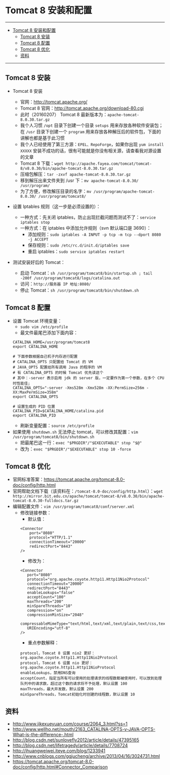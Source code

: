 <h1 id="tomcat0">Tomcat 8 安装和配置</h1>

------

*   [Tomcat 8 安装和配置](#tomcat0)
    *   [Tomcat 8 安装](#tomcat1)
    *   [Tomcat 8 配置](#tomcat2)
    *   [Tomcat 8 优化](#tomcat3)
    *   [资料](#tomcat4)
    
------

<h2 id="tomcat1">Tomcat 8 安装</h2>

- Tomcat 8 安装
    - 官网：<http://tomcat.apache.org/>
    - Tomcat 8 官网：<http://tomcat.apache.org/download-80.cgi>
    - 此时（20160207） Tomcat 8 最新版本为：`apache-tomcat-8.0.30.tar.gz`
    - 我个人习惯 `/opt` 目录下创建一个目录 `setups` 用来存放各种软件安装包；在 `/usr` 目录下创建一个 `program` 用来存放各种解压后的软件包，下面的讲解也都是基于此习惯
    - 我个人已经使用了第三方源：`EPEL、RepoForge`，如果你出现 `yum install XXXXX` 安装不成功的话，很有可能就是你没有相关源，请查看我对源设置的文章
    - Tomcat 8 下载：`wget http://apache.fayea.com/tomcat/tomcat-8/v8.0.30/bin/apache-tomcat-8.0.30.tar.gz`
    - 压缩包解压：`tar -zxvf apache-tomcat-8.0.30.tar.gz`
    - 移到解压出来文件夹到 /usr 下：`mv apache-tomcat-8.0.30/ /usr/program/`
    - 为了方便，修改解压目录的名字：`mv /usr/program/apache-tomcat-8.0.30/ /usr/program/tomcat8/`

    
- 设置 Iptables 规则（这一步是必须设置的）：
    - 一种方式：先关闭 iptables，防止出现拦截问题而测试不了：`service iptables stop`
    - 一种方式：在 iptables 中添加允许规则（svn 默认端口是 3690）：
        - 添加规则：`sudo iptables -A INPUT -p tcp -m tcp --dport 8080 -j ACCEPT`
        - 保存规则：`sudo /etc/rc.d/init.d/iptables save`
        - 重启 iptables：`sudo service iptables restart`
    
    
- 测试安装好后的 Tomcat：
    - 启动 Tomcat：`sh /usr/program/tomcat8/bin/startup.sh ; tail -200f /usr/program/tomcat8/logs/catalina.out`
    - 访问：`http://服务器 IP 地址:8080/`
    - 停止 Tomcat：`sh /usr/program/tomcat8/bin/shutdown.sh`


<h2 id="tomcat2">Tomcat 8 配置</h2>

- 设置 Tomcat 环境变量：
    - `sudo vim /etc/profile`
    - 最文件最尾巴添加下面内容：
    ```
    CATALINA_HOME=/usr/program/tomcat8
    export CATALINA_HOME
    
    # 下面参数根据自己机子内存进行配置
    # CATALINA_OPTS 只配置给 Tomcat 的 VM
    # JAVA_OPTS 配置给所有调用 Java 的程序的 VM
    # 有 CATALINA_OPTS 的时候 Tomcat 优先读这个
    # 其中：-server 表示启用 jdk 的 server 版，一定要作为第一个参数，在多个 CPU 时性能佳;  
    CATALINA_OPTS="-server -Xms528m -Xmx528m -XX:PermSize=256m -XX:MaxPermSize=358m"
    export CATALINA_OPTS
    
    # 设置生成的 PID 位置
    CATALINA_PID=$CATALINA_HOME/catalina.pid
    export CATALINA_PID
    ```
    - 刷新变量配置：`source /etc/profile`
- 如果使用 `shutdown.sh` 无法停止 tomcat，可以修改其配置：`vim /usr/program/tomcat8/bin/shutdown.sh`
    - 把最尾巴这一行：`exec "$PRGDIR"/"$EXECUTABLE" stop "$@"`
    - 改为：`exec "$PRGDIR"/"$EXECUTABLE" stop 10 -force`
    
    
<h2 id="tomcat3">Tomcat 8 优化</h2>

- 官网标准答案：<https://tomcat.apache.org/tomcat-8.0-doc/config/http.html>
- 官网帮助文档下载（该资料在：`/tomcat-8.0-doc/config/http.html`）：`wget http://mirror.bit.edu.cn/apache/tomcat/tomcat-8/v8.0.30/bin/apache-tomcat-8.0.30-fulldocs.tar.gz`
- 编辑配置文件：`vim /usr/program/tomcat8/conf/server.xml`
    - 修改链接参数：
        - 默认值：
        ```
        <Connector 
            port="8080" 
            protocol="HTTP/1.1" 
            connectionTimeout="20000" 
            redirectPort="8443" 
        />
        ```
        - 修改为：
        ```
        <Connector 
           port="8080" 
           protocol="org.apache.coyote.http11.Http11Nio2Protocol" 
           connectionTimeout="20000" 
           redirectPort="8443"
           enableLookups="false"
           acceptCount="100" 
           maxThreads="200"
           minSpareThreads="10"
           compression="on"
           compressionMinSize="2048" 
           compressableMimeType="text/html,text/xml,text/plain,text/css,text/javascript,application/javascript"
           URIEncoding="utf-8"
        />
        ```
        - 重点参数解释：
        ```
        protocol，Tomcat 8 设置 nio2 更好：org.apache.coyote.http11.Http11Nio2Protocol
        protocol，Tomcat 6 设置 nio 更好：org.apache.coyote.http11.Http11NioProtocol
        enableLookups，禁用DNS查询
        acceptCount，指定当所有可以使用的处理请求的线程数都被使用时，可以放到处理队列中的请求数，超过这个数的请求将不予处理，默认设置 100
        maxThreads，最大并发数，默认设置 200
        minSpareThreads，Tomcat初始化时创建的线程数，默认设置 10
        ```


<h2 id="tomcat4">资料</h2>

- <http://www.jikexueyuan.com/course/2064_3.html?ss=1>
- <http://www.wellho.net/mouth/2163_CATALINA-OPTS-v-JAVA-OPTS-What-is-the-difference-.html>
- <http://blog.csdn.net/sunlovefly2012/article/details/47395165>
- <http://blog.csdn.net/lifetragedy/article/details/7708724>
- <http://ihuangweiwei.iteye.com/blog/1233941>
- <http://www.cnblogs.com/ggjucheng/archive/2013/04/16/3024731.html>
- <https://tomcat.apache.org/tomcat-8.0-doc/config/http.html#Connector_Comparison>
